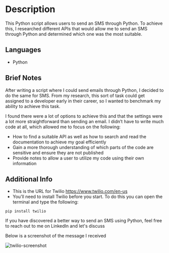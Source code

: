 # Description
This Python script allows users to send an SMS through Python. To achieve this, I researched different APIs that would allow me to send an SMS through Python and determined which one was the most suitable.

## Languages
* Python

## Brief Notes
After writing a script where I could send emails through Python, I decided to do the same for SMS. From my research, this sort of task could get assigned to a developer early in their career, so I wanted to benchmark my ability to achieve this task.

I found there were a lot of options to achieve this and that the settings were a lot more straightforward than sending an email. I didn’t have to write much code at all, which allowed me to focus on the following:
* How to find a suitable API as well as how to search and read the documentation to achieve my goal efficiently
* Gain a more thorough understanding of which parts of the code are sensitive and ensure they are not published
* Provide notes to allow a user to utilize my code using their own information

## Additional Info
* This is the URL for Twilio https://www.twilio.com/en-us 
* You’ll need to install Twilio before you start. To do this you can open the terminal and type the following:

```
pip install twilio
```

If you have discovered a better way to send an SMS using Python, feel free to reach out to me on LinkedIn and let's discuss

Below is a screenshot of the message I received

![twilio-screenshot](https://github.com/zig-182/send-sms-with-python/assets/142557054/80131c0b-6661-4a64-af97-fe35dfe4204a)

